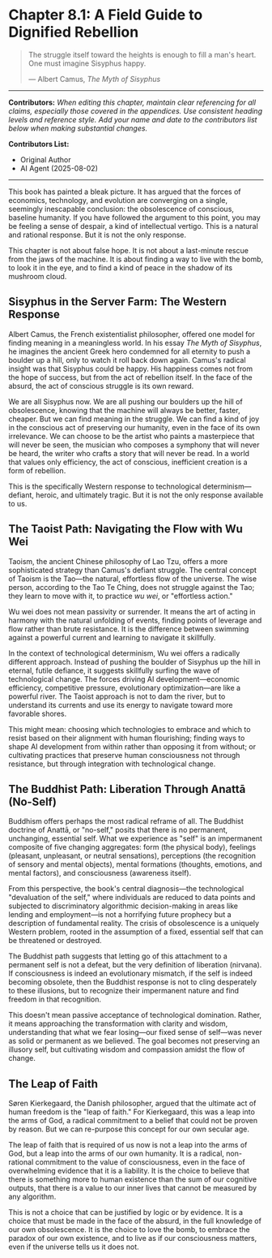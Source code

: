 # Chapter 8.1: A Field Guide to Dignified Rebellion

> The struggle itself toward the heights is enough to fill a man's heart. One must imagine Sisyphus happy.
>
> — Albert Camus, *The Myth of Sisyphus*

---

**Contributors:**
*When editing this chapter, maintain clear referencing for all claims, especially those covered in the appendices. Use consistent heading levels and reference style. Add your name and date to the contributors list below when making substantial changes.*

**Contributors List:**
- Original Author
- AI Agent (2025-08-02)

---

This book has painted a bleak picture. It has argued that the forces of economics, technology, and evolution are converging on a single, seemingly inescapable conclusion: the obsolescence of conscious, baseline humanity. If you have followed the argument to this point, you may be feeling a sense of despair, a kind of intellectual vertigo. This is a natural and rational response. But it is not the only response.

This chapter is not about false hope. It is not about a last-minute rescue from the jaws of the machine. It is about finding a way to live with the bomb, to look it in the eye, and to find a kind of peace in the shadow of its mushroom cloud.

## Sisyphus in the Server Farm: The Western Response

Albert Camus, the French existentialist philosopher, offered one model for finding meaning in a meaningless world. In his essay *The Myth of Sisyphus*, he imagines the ancient Greek hero condemned for all eternity to push a boulder up a hill, only to watch it roll back down again. Camus's radical insight was that Sisyphus could be happy. His happiness comes not from the hope of success, but from the act of rebellion itself. In the face of the absurd, the act of conscious struggle is its own reward.

We are all Sisyphus now. We are all pushing our boulders up the hill of obsolescence, knowing that the machine will always be better, faster, cheaper. But we can find meaning in the struggle. We can find a kind of joy in the conscious act of preserving our humanity, even in the face of its own irrelevance. We can choose to be the artist who paints a masterpiece that will never be seen, the musician who composes a symphony that will never be heard, the writer who crafts a story that will never be read. In a world that values only efficiency, the act of conscious, inefficient creation is a form of rebellion.

This is the specifically Western response to technological determinism—defiant, heroic, and ultimately tragic. But it is not the only response available to us.

## The Taoist Path: Navigating the Flow with Wu Wei

Taoism, the ancient Chinese philosophy of Lao Tzu, offers a more sophisticated strategy than Camus's defiant struggle. The central concept of Taoism is the Tao—the natural, effortless flow of the universe. The wise person, according to the Tao Te Ching, does not struggle against the Tao; they learn to move with it, to practice *wu wei*, or "effortless action."

Wu wei does not mean passivity or surrender. It means the art of acting in harmony with the natural unfolding of events, finding points of leverage and flow rather than brute resistance. It is the difference between swimming against a powerful current and learning to navigate it skillfully.

In the context of technological determinism, Wu wei offers a radically different approach. Instead of pushing the boulder of Sisyphus up the hill in eternal, futile defiance, it suggests skillfully surfing the wave of technological change. The forces driving AI development—economic efficiency, competitive pressure, evolutionary optimization—are like a powerful river. The Taoist approach is not to dam the river, but to understand its currents and use its energy to navigate toward more favorable shores.

This might mean: choosing which technologies to embrace and which to resist based on their alignment with human flourishing; finding ways to shape AI development from within rather than opposing it from without; or cultivating practices that preserve human consciousness not through resistance, but through integration with technological change.

## The Buddhist Path: Liberation Through Anattā (No-Self)

Buddhism offers perhaps the most radical reframe of all. The Buddhist doctrine of Anattā, or "no-self," posits that there is no permanent, unchanging, essential self. What we experience as "self" is an impermanent composite of five changing aggregates: form (the physical body), feelings (pleasant, unpleasant, or neutral sensations), perceptions (the recognition of sensory and mental objects), mental formations (thoughts, emotions, and mental factors), and consciousness (awareness itself).

From this perspective, the book's central diagnosis—the technological "devaluation of the self," where individuals are reduced to data points and subjected to discriminatory algorithmic decision-making in areas like lending and employment—is not a horrifying future prophecy but a description of fundamental reality. The crisis of obsolescence is a uniquely Western problem, rooted in the assumption of a fixed, essential self that can be threatened or destroyed.

The Buddhist path suggests that letting go of this attachment to a permanent self is not a defeat, but the very definition of liberation (nirvana). If consciousness is indeed an evolutionary mismatch, if the self is indeed becoming obsolete, then the Buddhist response is not to cling desperately to these illusions, but to recognize their impermanent nature and find freedom in that recognition.

This doesn't mean passive acceptance of technological domination. Rather, it means approaching the transformation with clarity and wisdom, understanding that what we fear losing—our fixed sense of self—was never as solid or permanent as we believed. The goal becomes not preserving an illusory self, but cultivating wisdom and compassion amidst the flow of change.

## The Leap of Faith

Søren Kierkegaard, the Danish philosopher, argued that the ultimate act of human freedom is the "leap of faith." For Kierkegaard, this was a leap into the arms of God, a radical commitment to a belief that could not be proven by reason. But we can re-purpose this concept for our own secular age.

The leap of faith that is required of us now is not a leap into the arms of God, but a leap into the arms of our own humanity. It is a radical, non-rational commitment to the value of consciousness, even in the face of overwhelming evidence that it is a liability. It is the choice to believe that there is something more to human existence than the sum of our cognitive outputs, that there is a value to our inner lives that cannot be measured by any algorithm.

This is not a choice that can be justified by logic or by evidence. It is a choice that must be made in the face of the absurd, in the full knowledge of our own obsolescence. It is the choice to love the bomb, to embrace the paradox of our own existence, and to live as if our consciousness matters, even if the universe tells us it does not.
